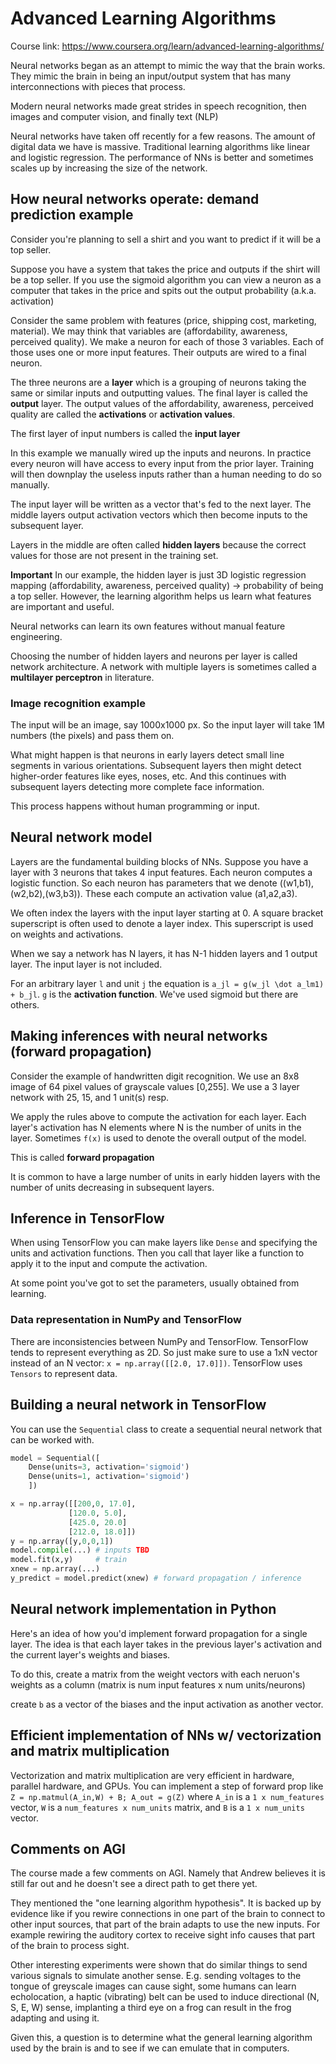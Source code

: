 # Advanced Learning Algorithms

Course link: https://www.coursera.org/learn/advanced-learning-algorithms/

Neural networks began as an attempt to mimic the way that the brain works. They mimic the brain in being an input/output system that has many interconnections with pieces that process.

Modern neural networks made great strides in speech recognition, then images and computer vision, and finally text (NLP)

Neural networks have taken off recently for a few reasons. The amount of digital data we have is massive. Traditional learning algorithms like linear and logistic regression. The performance of NNs is better and sometimes scales up by increasing the size of the network.

## How neural networks operate: demand prediction example

Consider you're planning to sell a shirt and you want to predict if it will be a top seller.

Suppose you have a system that takes the price and outputs if the shirt will be a top seller. If you use the sigmoid algorithm you can view a neuron as a computer that takes in the price and spits out the output probability (a.k.a. activation)

Consider the same problem with features (price, shipping cost, marketing, material). We may think that variables are (affordability, awareness, perceived quality). We make a neuron for each of those 3 variables. Each of those uses one or more input features. Their outputs are wired to a final neuron.

The three neurons are a **layer** which is a grouping of neurons taking the same or similar inputs and outputting values. The final layer is called the **output** layer. The output values of the affordability, awareness, perceived quality are called the **activations** or **activation values**.

The first layer of input numbers is called the **input layer**

In this example we manually wired up the inputs and neurons. In practice every neuron will have access to every input from the prior layer. Training will then downplay the useless inputs rather than a human needing to do so manually.

The input layer will be written as a vector that's fed to the next layer. The middle layers output activation vectors which then become inputs to the subsequent layer.

Layers in the middle are often called **hidden layers** because the correct values for those are not present in the training set.

**Important** In our example, the hidden layer is just 3D logistic regression mapping (affordability, awareness, perceived quality) -> probability of being a top seller. However, the learning algorithm helps us learn what features are important and useful.

Neural networks can learn its own features without manual feature engineering.

Choosing the number of hidden layers and neurons per layer is called network architecture. A network with multiple layers is sometimes called a **multilayer perceptron** in literature.

### Image recognition example

The input will be an image, say 1000x1000 px. So the input layer will take 1M numbers (the pixels) and pass them on.

What might happen is that neurons in early layers detect small line segments in various orientations. Subsequent layers then might detect higher-order features like eyes, noses, etc. And this continues with subsequent layers detecting more complete face information.

This process happens without human programming or input.

## Neural network model

Layers are the fundamental building blocks of NNs. Suppose you have a layer with 3 neurons that takes 4 input features. Each neuron computes a logistic function. So each neuron has parameters that we denote ((w1,b1),(w2,b2),(w3,b3)). These each compute an activation value (a1,a2,a3).

We often index the layers with the input layer starting at 0. A square bracket superscript is often used to denote a layer index. This superscript is used on weights and activations.

When we say a network has N layers, it has N-1 hidden layers and 1 output layer. The input layer is not included.

For an arbitrary layer `l` and unit `j` the equation is `a_jl = g(w_jl \dot a_lm1) + b_jl`. `g` is the **activation function**. We've used sigmoid but there are others.

## Making inferences with neural networks (forward propagation)

Consider the example of handwritten digit recognition. We use an 8x8 image of 64 pixel values of grayscale values [0,255]. We use a 3 layer network with 25, 15, and 1 unit(s) resp.

We apply the rules above to compute the activation for each layer. Each layer's activation has N elements where N is the number of units in the layer. Sometimes `f(x)` is used to denote the overall output of the model.

This is called **forward propagation**

It is common to have a large number of units in early hidden layers with the number of units decreasing in subsequent layers.

## Inference in TensorFlow

When using TensorFlow you can make layers like `Dense` and specifying the units and activation functions. Then you call that layer like a function to apply it to the input and compute the activation.

At some point you've got to set the parameters, usually obtained from learning.

### Data representation in NumPy and TensorFlow

There are inconsistencies between NumPy and TensorFlow. TensorFlow tends to represent everything as 2D. So just make sure to use a 1xN vector instead of an N vector: `x = np.array([[2.0, 17.0]])`. TensorFlow uses `Tensors` to represent data.

## Building a neural network in TensorFlow

You can use the `Sequential` class to create a sequential neural network that can be worked with.

```python
model = Sequential([
    Dense(units=3, activation='sigmoid')
    Dense(units=1, activation='sigmoid')
    ])

x = np.array([[200,0, 17.0],
             [120.0, 5.0],
             [425.0, 20.0]
             [212.0, 18.0]])
y = np.array([y,0,0,1])
model.compile(...) # inputs TBD
model.fit(x,y)     # train
xnew = np.array(...)
y_predict = model.predict(xnew) # forward propagation / inference
```
## Neural network implementation in Python

Here's an idea of how you'd implement forward propagation for a single layer. The idea is that each layer takes in the previous layer's activation and the current layer's weights and biases.

To do this, create a matrix from the weight vectors with each neruon's weights as a column (matrix is num input features x num units/neurons)

create `b` as a vector of the biases and the input activation as another vector.

## Efficient implementation of NNs w/ vectorization and matrix multiplication

Vectorization and matrix multiplication are very efficient in hardware, parallel hardware, and GPUs. You can implement a step of forward prop like `Z = np.matmul(A_in,W) + B; A_out = g(Z)` where `A_in` is a `1 x num_features` vector, `W` is a `num_features x num_units` matrix, and `B` is a `1 x num_units` vector.

## Comments on AGI

The course made a few comments on AGI. Namely that Andrew believes it is still far out and he doesn't see a direct path to get there yet.

They mentioned the "one learning algorithm hypothesis". It is backed up by evidence like if you rewire connections in one part of the brain to connect to other input sources, that part of the brain adapts to use the new inputs. For example rewiring the auditory cortex to receive sight info causes that part of the brain to process sight.

Other interesting experiments were shown that do similar things to send various signals to simulate another sense. E.g. sending voltages to the tongue of greyscale images can cause sight, some humans can learn echolocation, a haptic (vibrating) belt can be used to induce directional (N, S, E, W) sense, implanting a third eye on a frog can result in the frog adapting and using it.

Given this, a question is to determine what the general learning algorithm used by the brain is and to see if we can emulate that in computers.


